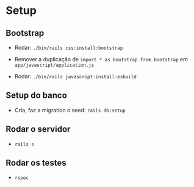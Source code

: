 # Setup

## Bootstrap

* Rodar: `./bin/rails css:install:bootstrap`

* Remover a duplicação de `import * as bootstrap from bootstrap` em `app/javascript/application.js`

* Rodar: `./bin/rails javascript:install:esbuild`

## Setup do banco

* Cria, faz a migration o seed: `rails db:setup`

## Rodar o servidor

* `rails s`

## Rodar os testes

* `rspec`